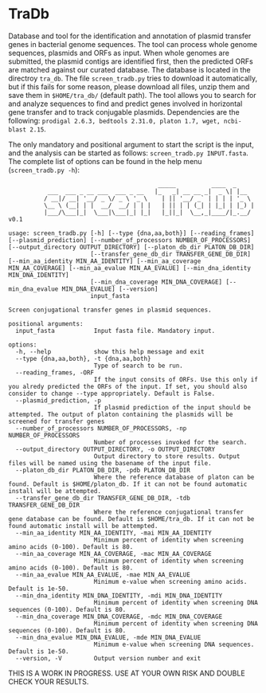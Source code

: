 # TraDb

Database and tool for the identification and annotation of plasmid transfer genes in bacterial genome sequences. The tool can process whole genome sequences, plasmids and ORFs as input. When whole genomes are submitted, the plasmid contigs are identified first, then the predicted ORFs are matched against our curated database. The database is located in the directroy `tra_db`. The file `screen_tradb.py` tries to download it automatically, but if this fails for some reason, please download all files, unzip them and save them in `$HOME/tra_db/` (default path). The tool allows you to search for and analyze sequences to find and predict genes involved in horizontal gene transfer and to track conjugable plasmids. Dependencies are the following: `prodigal 2.6.3, bedtools 2.31.0, platon 1.7, wget, ncbi-blast 2.15`.

The only mandatory and positional argument to start the script is the input, and the analysis can be started as follows: `screen_tradb.py INPUT.fasta`. The complete list of options can be found in the help menu (`screen_tradb.py -h`):
```
                                          _____          ____  _
           ___  ___ _ __ ___  ___ _ __   |_   _| __ __ _|  _ \| |__
          / __|/ __| '__/ _ \/ _ \ '_ \    | || '__/ _` | | | | '_ \
          \__ \ (__| | |  __/  __/ | | |   | || | | (_| | |_| | |_) |
          |___/\___|_|  \___|\___|_| |_|   |_||_|  \__,_|____/|_.__/ v0.1
    
usage: screen_tradb.py [-h] [--type {dna,aa,both}] [--reading_frames] [--plasmid_prediction] [--number_of_processors NUMBER_OF_PROCESSORS] [--output_directory OUTPUT_DIRECTORY] [--platon_db_dir PLATON_DB_DIR]
                       [--transfer_gene_db_dir TRANSFER_GENE_DB_DIR] [--min_aa_identity MIN_AA_IDENTITY] [--min_aa_coverage MIN_AA_COVERAGE] [--min_aa_evalue MIN_AA_EVALUE] [--min_dna_identity MIN_DNA_IDENTITY]
                       [--min_dna_coverage MIN_DNA_COVERAGE] [--min_dna_evalue MIN_DNA_EVALUE] [--version]
                       input_fasta

Screen conjugational transfer genes in plasmid sequences.

positional arguments:
  input_fasta           Input fasta file. Mandatory input.

options:
  -h, --help            show this help message and exit
  --type {dna,aa,both}, -t {dna,aa,both}
                        Type of search to be run.
  --reading_frames, -ORF
                        If the input consits of ORFs. Use this only if you alredy predicted the ORFs of the input. If set, you should also consider to change --type appropriately. Default is False.
  --plasmid_prediction, -p
                        If plasmid prediction of the input should be attempted. The output of platon containing the plasmids will be screened for transfer genes
  --number_of_processors NUMBER_OF_PROCESSORS, -np NUMBER_OF_PROCESSORS
                        Number of processes invoked for the search.
  --output_directory OUTPUT_DIRECTORY, -o OUTPUT_DIRECTORY
                        Output directory to store results. Output files will be named using the basename of the input file.
  --platon_db_dir PLATON_DB_DIR, -pdb PLATON_DB_DIR
                        Where the reference database of platon can be found. Default is $HOME/platon_db. If it can not be found automatic install will be attempted.
  --transfer_gene_db_dir TRANSFER_GENE_DB_DIR, -tdb TRANSFER_GENE_DB_DIR
                        Where the reference conjugational transfer gene database can be found. Default is $HOME/tra_db. If it can not be found automatic install will be attempted.
  --min_aa_identity MIN_AA_IDENTITY, -mai MIN_AA_IDENTITY
                        Minimum percent of identity when screening amino acids (0-100). Default is 80.
  --min_aa_coverage MIN_AA_COVERAGE, -mac MIN_AA_COVERAGE
                        Minimum percent of identity when screening amino acids (0-100). Default is 80.
  --min_aa_evalue MIN_AA_EVALUE, -mae MIN_AA_EVALUE
                        Minimum e-value when screening amino acids. Default is 1e-50.
  --min_dna_identity MIN_DNA_IDENTITY, -mdi MIN_DNA_IDENTITY
                        Minimum percent of identity when screening DNA sequences (0-100). Default is 80.
  --min_dna_coverage MIN_DNA_COVERAGE, -mdc MIN_DNA_COVERAGE
                        Minimum percent of identity when screening DNA sequences (0-100). Default is 80.
  --min_dna_evalue MIN_DNA_EVALUE, -mde MIN_DNA_EVALUE
                        Minimum e-value when screening DNA sequences. Default is 1e-50.
  --version, -V         Output version number and exit
```

THIS IS A WORK IN PROGRESS. USE AT YOUR OWN RISK AND DOUBLE CHECK YOUR RESULTS.
